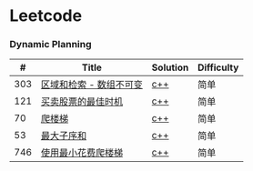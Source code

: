 # Leetcode

### Dynamic Planning

| # | Title | Solution | Difficulty |
|---| ----- | -------- | ---------- |
|303|[区域和检索 - 数组不可变](https://leetcode-cn.com/problems/range-sum-query-immutable/)|[c++](./DynamicPlanning/303_sumRange.md)|简单|
|121|[买卖股票的最佳时机](https://leetcode-cn.com/problems/best-time-to-buy-and-sell-stock/)|[c++](./DynamicPlanning/121_maxProfit.md)|简单|
|70|[爬楼梯](https://leetcode-cn.com/problems/climbing-stairs/)|[c++](./DynamicPlanning/070_climStairs.md)|简单|
|53|[最大子序和](https://leetcode-cn.com/problems/maximum-subarray/)|[c++](./DynamicPlanning/053_maxSubArray.md)|简单|
|746|[使用最小花费爬楼梯](https://leetcode-cn.com/problems/min-cost-climbing-stairs/)|[c++](./DynamicPlanning/746_minCostClimbingStairs.md)|简单|
